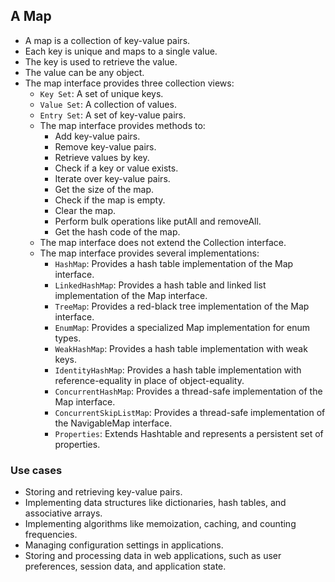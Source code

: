 ## A Map
- A map is a collection of key-value pairs.
- Each key is unique and maps to a single value.
- The key is used to retrieve the value.
- The value can be any object.
- The map interface provides three collection views:
  - `Key Set`: A set of unique keys.
  - `Value Set`: A collection of values.
  - `Entry Set`: A set of key-value pairs.
  - The map interface provides methods to:
    - Add key-value pairs.
    - Remove key-value pairs.
    - Retrieve values by key.
    - Check if a key or value exists.
    - Iterate over key-value pairs.
    - Get the size of the map.
    - Check if the map is empty.
    - Clear the map.
    - Perform bulk operations like putAll and removeAll.
    - Get the hash code of the map.
  - The map interface does not extend the Collection interface.
  - The map interface provides several implementations:
    - `HashMap`: Provides a hash table implementation of the Map interface.
    - `LinkedHashMap`: Provides a hash table and linked list implementation of the Map interface.
    - `TreeMap`: Provides a red-black tree implementation of the Map interface.
    - `EnumMap`: Provides a specialized Map implementation for enum types.
    - `WeakHashMap`: Provides a hash table implementation with weak keys.
    - `IdentityHashMap`: Provides a hash table implementation with reference-equality in place of object-equality.
    - `ConcurrentHashMap`: Provides a thread-safe implementation of the Map interface.
    - `ConcurrentSkipListMap`: Provides a thread-safe implementation of the NavigableMap interface.
    - `Properties`: Extends Hashtable and represents a persistent set of properties.
  
### Use cases
- Storing and retrieving key-value pairs.
- Implementing data structures like dictionaries, hash tables, and associative arrays.
- Implementing algorithms like memoization, caching, and counting frequencies.
- Managing configuration settings in applications.
- Storing and processing data in web applications, such as user preferences, session data, and application state.